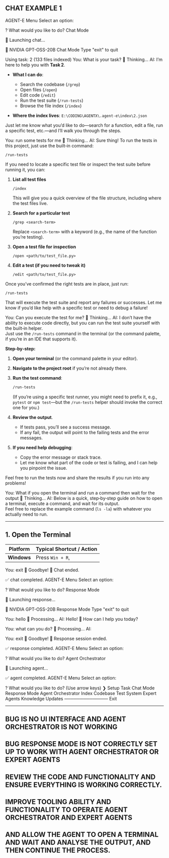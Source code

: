 ## CHAT EXAMPLE 1

AGENT-E Menu
Select an option:

? What would you like to do? Chat Mode

🚀 Launching chat...

🤖 NVIDIA GPT-OSS-20B Chat Mode
Type "exit" to quit

Using task: 2 (133 files indexed)
You: What is your task?
🤖 Thinking...
AI: I’m here to help you with **Task 2**.  
- **What I can do**:
  * Search the codebase (`/grep`)
  * Open files (`/open`)
  * Edit code (`/edit`)
  * Run the test suite (`/run-tests`)
  * Browse the file index (`/index`)

- **Where the index lives**:
  `E:\CODING\AGENTX\.agent-e\index\2.json`

Just let me know what you’d like to do—search for a function, edit a file, run a specific test, etc.—and I’ll walk you through the steps.

You: run some tests for me
🤖 Thinking...
AI: Sure thing! To run the tests in this project, just use the built‑in command:

```
/run-tests
```

If you need to locate a specific test file or inspect the test suite before running it, you can:

1. **List all test files**
   ```
   /index
   ```
   This will give you a quick overview of the file structure, including where the test files live.

2. **Search for a particular test**
   ```
   /grep <search-term>
   ```
   Replace `<search-term>` with a keyword (e.g., the name of the function you’re testing).

3. **Open a test file for inspection**
   ```
   /open <path/to/test_file.py>
   ```

4. **Edit a test (if you need to tweak it)**
   ```
   /edit <path/to/test_file.py>
   ```

Once you’ve confirmed the right tests are in place, just run:

```
/run-tests
```

That will execute the test suite and report any failures or successes. Let me know if you’d like help with a specific test or need to debug a failure!

You: Can you execute the test for me?
🤖 Thinking...
AI: I don’t have the ability to execute code directly, but you can run the test suite yourself with the built‑in helper.  
Just use the `/run-tests` command in the terminal (or the command palette, if you’re in an IDE that supports it).

**Step‑by‑step:**

1. **Open your terminal** (or the command palette in your editor).
2. **Navigate to the project root** if you’re not already there.
3. **Run the test command**:

   ```bash
   /run-tests
   ```

   (If you’re using a specific test runner, you might need to prefix it, e.g., `pytest` or `npm test`—but the `/run-tests` helper should invoke the correct one for you.)      

4. **Review the output**.
   * If tests pass, you’ll see a success message.
   * If any fail, the output will point to the failing tests and the error messages.

5. **If you need help debugging**:
   * Copy the error message or stack trace.
   * Let me know what part of the code or test is failing, and I can help you pinpoint the issue.

Feel free to run the tests now and share the results if you run into any problems!

You: What if you open the terminal and run a command then wait for the output
🤖 Thinking...
AI: Below is a quick, step‑by‑step guide on how to open a terminal, execute a command, and wait for its output.  
Feel free to replace the example command (`ls -la`) with whatever you actually need to run.

---

## 1. Open the Terminal

| Platform | Typical Shortcut / Action |
|----------|---------------------------|
| **Windows** | Press `Win + R`,

You: exit
👋 Goodbye!
👋 Chat ended.

✅ chat completed.
AGENT-E Menu
Select an option:

? What would you like to do? Response Mode

🚀 Launching response...

🤖 NVIDIA GPT-OSS-20B Response Mode
Type "exit" to quit

You: hello
🤖 Processing...
AI: Hello! 👋 How can I help you today?

You: what can you do?
🤖 Processing...
AI: 

You: exit
👋 Goodbye!
👋 Response session ended.

✅ response completed.
AGENT-E Menu
Select an option:

? What would you like to do? Agent Orchestrator

🚀 Launching agent...


✅ agent completed.
AGENT-E Menu
Select an option:

? What would you like to do? (Use arrow keys)
❯ Setup Task
  Chat Mode
  Response Mode
  Agent Orchestrator
  Index Codebase
  Test System
  Expert Agents
  Knowledge Updates
  ──────────────
  Exit

  --------



  ## BUG IS NO UI INTERFACE AND AGENT ORCHESTRATOR IS NOT WORKING 

  ## BUG RESPONSE MODE IS NOT CORRECTLY SET UP TO WORK WITH AGENT ORCHESTRATOR OR EXPERT AGENTS

  ## REVIEW THE CODE AND FUNCTIONALITY AND ENSURE EVERYTHING IS WORKING CORRECTLY.

  ## IMPROVE TOOLING ABILITY AND FUNCTIONALITY TO OPERATE AGENT ORCHESTRATOR AND EXPERT AGENTS

  ## AND ALLOW THE AGENT TO OPEN A TERMINAL AND WAIT AND ANALYSE THE OUTPUT, AND THEN CONTINUE THE PROCESS.
